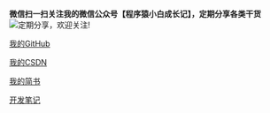 ﻿
**微信扫一扫关注我的微信公众号【程序猿小白成长记】，定期分享各类干货**					
![定期分享，欢迎关注!](http://upload-images.jianshu.io/upload_images/2704327-e924e49e1e0c8711.jpg?imageMogr2/auto-orient/strip%7CimageView2/2/w/1240)

[我的GitHub](https://github.com/chenshouyin?tab=repositories)	     

[我的CSDN](http://blog.csdn.net/e_inch_photo)			

[我的简书](http://www.jianshu.com/u/303ec9abdc08)		

[开发笔记](https://github.com/chenshouyin/DevNote)			